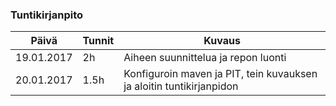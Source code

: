 ### Tuntikirjanpito
Päivä | Tunnit | Kuvaus
--------------- | ----- | ------
19.01.2017 | 2h | Aiheen suunnittelua ja repon luonti
20.01.2017 | 1.5h | Konfiguroin maven ja PIT, tein kuvauksen ja aloitin tuntikirjanpidon